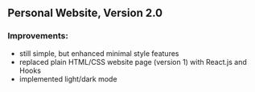 ## Personal Website, Version 2.0

### Improvements:

- still simple, but enhanced minimal style features
- replaced plain HTML/CSS website page (version 1) with React.js and Hooks
- implemented light/dark mode
